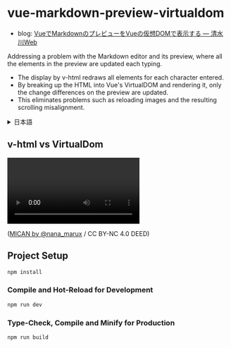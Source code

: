 # vue-markdown-preview-virtualdom

- blog: [VueでMarkdownのプレビューをVueの仮想DOMで表示する — 清水川Web](https://www.freia.jp/taka/blog/vue-md-editor-vdom/index.html)

Addressing a problem with the Markdown editor and its preview, where all the elements in the preview are updated each typing.

- The display by v-html redraws all elements for each character entered.
- By breaking up the HTML into Vue's VirtualDOM and rendering it, only the change differences on the preview are updated.
- This eliminates problems such as reloading images and the resulting scrolling misalignment.

<details>
<summary>日本語</summary>

Markdown エディタとそのプレビューを作るときに、プレビューのエレメントが文字入力ごとに全て更新されてしまう問題の対処。

- v-htmlによる表示は1文字入力毎に全てのエレメントを再描画します。
- HTMLをVueのVirtualDOMに分解してレンダリングすることで、プレビュー上の変更差分だけが更新されます。
- これによって、画像の再ロードや、それに伴うスクロール位置のズレなどの問題を解消できます。

</details>

## v-html vs VirtualDom

<video src="demo/20231125-demo.mp4" controls></video>

([MICAN by @nana_marux](https://twitter.com/nana_marux/status/1726451529820058108) / CC BY-NC 4.0 DEED)

## Project Setup

```sh
npm install
```

### Compile and Hot-Reload for Development

```sh
npm run dev
```

### Type-Check, Compile and Minify for Production

```sh
npm run build
```
